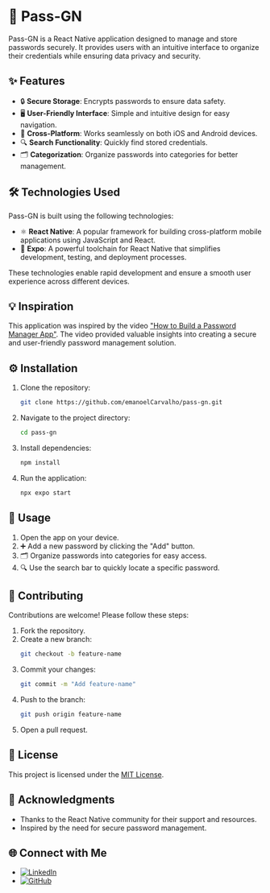 # 🔐 Pass-GN

Pass-GN is a React Native application designed to manage and store passwords securely. It provides users with an intuitive interface to organize their credentials while ensuring data privacy and security.

## ✨ Features

- 🔒 **Secure Storage**: Encrypts passwords to ensure data safety.
- 🖥️ **User-Friendly Interface**: Simple and intuitive design for easy navigation.
- 📱 **Cross-Platform**: Works seamlessly on both iOS and Android devices.
- 🔍 **Search Functionality**: Quickly find stored credentials.
- 🗂️ **Categorization**: Organize passwords into categories for better management.

## 🛠️ Technologies Used

Pass-GN is built using the following technologies:

- ⚛️ **React Native**: A popular framework for building cross-platform mobile applications using JavaScript and React.
- 🚀 **Expo**: A powerful toolchain for React Native that simplifies development, testing, and deployment processes.

These technologies enable rapid development and ensure a smooth user experience across different devices.

## 💡 Inspiration

This application was inspired by the video ["How to Build a Password Manager App"](https://www.youtube.com/watch?v=VDgihqrZUQg&pp=0gcJCdgAo7VqN5tD). The video provided valuable insights into creating a secure and user-friendly password management solution.

## ⚙️ Installation

1. Clone the repository:
    ```bash
    git clone https://github.com/emanoelCarvalho/pass-gn.git
    ```
2. Navigate to the project directory:
    ```bash
    cd pass-gn
    ```
3. Install dependencies:
    ```bash
    npm install
    ```
4. Run the application:
    ```bash
    npx expo start
    ```

## 📖 Usage

1. Open the app on your device.
2. ➕ Add a new password by clicking the "Add" button.
3. 🗂️ Organize passwords into categories for easy access.
4. 🔍 Use the search bar to quickly locate a specific password.

## 🤝 Contributing

Contributions are welcome! Please follow these steps:

1. Fork the repository.
2. Create a new branch:
    ```bash
    git checkout -b feature-name
    ```
3. Commit your changes:
    ```bash
    git commit -m "Add feature-name"
    ```
4. Push to the branch:
    ```bash
    git push origin feature-name
    ```
5. Open a pull request.

## 📜 License

This project is licensed under the [MIT License](LICENSE).

## 🙏 Acknowledgments

- Thanks to the React Native community for their support and resources.
- Inspired by the need for secure password management.

## 🌐 Connect with Me

- [![LinkedIn](https://img.shields.io/badge/LinkedIn-0A66C2?style=flat&logo=linkedin&logoColor=white)](https://www.linkedin.com/in/emanoelcarvalho/?originalSubdomain=br) 
- [![GitHub](https://img.shields.io/badge/GitHub-181717?style=flat&logo=github&logoColor=white)](http://github.com/emanoelCarvalho)
